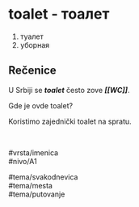 # toalet - тоалет

1. туалет  
2. уборная

## Rečenice

U Srbiji se ***toalet*** često zove ***[[WC]]***.

Gde je ovde toalet?

Koristimo zajednički toalet na spratu.

<br>

#vrsta/imenica  
#nivo/A1  

#tema/svakodnevica  
#tema/mesta  
#tema/putovanje
